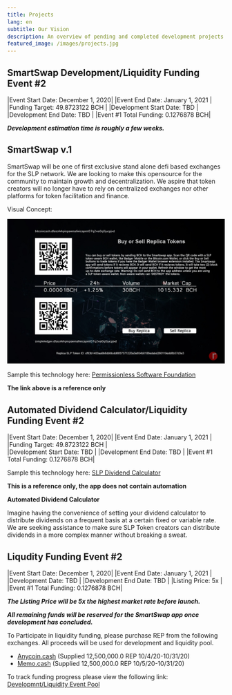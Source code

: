 ```yaml
---
title: Projects
lang: en
subtitle: Our Vision
description: An overview of pending and completed development projects. 
featured_image: /images/projects.jpg
---
```


## SmartSwap Development/Liquidity Funding Event #2

|Event Start Date: December 1, 2020|
|Event End Date: January 1, 2021   |
|Funding Target: 49.8723122 BCH    | 
|Development Start Date: TBD       |
|Development End Date: TBD         |
|Event #1 Total Funding: 0.1276878 BCH|


***Development estimation time is roughly a few weeks.*** 

## **SmartSwap v.1**

SmartSwap will be one of first exclusive stand alone defi based exchanges for the SLP network. We are looking to make this opensource for the community to maintain growth and decentralization. We aspire that token creators will no longer have to rely on centralized exchanges nor other platforms for token facilitation and finance. 

Visual Concept:

![](../images/Smartswapex.jpeg)

Sample this technology here: [Permissionless Software Foundation](https://psfoundation.cash/)

**The link above is a reference only**

## Automated Dividend Calculator/Liquidity Funding Event #2

|Event Start Date: December 1, 2020|
|Event End Date: January 1, 2021   |
|Funding Target: 49.8723122 BCH    |  
|Development Start Date: TBD       |
|Development End Date: TBD         |
|Event #1 Total Funding: 0.1276878 BCH|

Sample this technology here: [SLP Dividend Calculator](https://tools.bitcoin.com/slp-dividend-calculator/)

**This is a reference only, the app does not contain automation**

**Automated Dividend Calculator**

Imagine having the convenience of setting your dividend calculator to distribute dividends on a frequent basis at a certain fixed or variable rate. We are seeking assistance to make sure SLP Token creators can distribute dividends in a more complex manner without breaking a sweat. 

## Liqudity Funding Event #2

|Event Start Date: December 1, 2020|
|Event End Date: January 1, 2021   |          
|Development Date: TBD             |
|Development End Date: TBD         |
|Listing Price: 5x                 |
|Event #1 Total Funding: 0.1276878 BCH|

***The Listing Price will be 5x the highest market rate before launch.***

***All remaining funds will be reserved for the SmartSwap app once development has concluded.*** 

To Participate in liquidity funding, please purchase REP from the following exchanges. All proceeds will be used for development and liquidity pool. 

 * [Anycoin.cash](https://www.anycoin.cash/)
   (Supplied 12,500,000.0 REP 10/4/20-10/31/20)
 * [Memo.cash](https://memo.cash/token/cf83b1400aa9b6dbfdcdd8857571220a3e854b0188edabd260119edd8b57d3e3?for-sale)
   (Supplied 12,500,000.0 REP 10/5/20-10/31/20)
   
To track funding progress please view the following link: [Developmnt/Liquidity Event Pool](https://drive.google.com/file/d/1G3qVTeziXP-fgd0kW4w7RENAMVkqChKq/view?usp=sharing)
 
